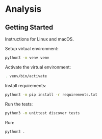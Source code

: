 # Analysis

## Getting Started

Instructions for Linux and macOS.

Setup virtual environment:
```sh
python3 -m venv venv
```

Activate the virtual environment:
```sh
. venv/bin/activate
```

Install requirements:
```sh
python3 -m pip install -r requirements.txt
```

Run the tests:
```sh
python3 -m unittest discover tests
```

Run:
```sh
python3 .
```
